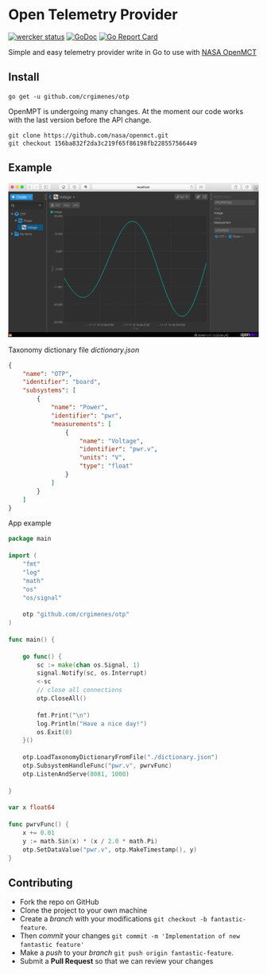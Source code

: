 # Open Telemetry Provider

[![wercker status](https://app.wercker.com/status/8b9d7c2d939aaf7bdbe5ae392ae2d513/s/master "wercker status")](https://app.wercker.com/project/byKey/8b9d7c2d939aaf7bdbe5ae392ae2d513)
[![GoDoc](https://godoc.org/github.com/crgimenes/otp?status.png)](https://godoc.org/github.com/crgimenes/otp)
 [![Go Report Card](https://goreportcard.com/badge/github.com/crgimenes/otp)](https://goreportcard.com/report/github.com/crgimenes/otp)

Simple and easy telemetry provider write in Go to use with [NASA OpenMCT](https://nasa.github.io/openmct/)

## Install

```
go get -u github.com/crgimenes/otp
```

OpenMPT is undergoing many changes. At the moment our code works with the last version before the API change.
```
git clone https://github.com/nasa/openmct.git
git checkout 156ba832f2da3c219f65f86198fb228557566449
```


## Example

![OpenMCT with otp](img/openMCT.png)

Taxonomy dictionary file *dictionary.json*
```json
{
    "name": "OTP",
    "identifier": "board",
    "subsystems": [
        {
            "name": "Power",
            "identifier": "pwr",
            "measurements": [
                {
                    "name": "Voltage",
                    "identifier": "pwr.v",
                    "units": "V",
                    "type": "float"
                }
            ]
        }
    ]
}
```

App example

```go
package main

import (
	"fmt"
	"log"
	"math"
	"os"
	"os/signal"

	otp "github.com/crgimenes/otp"
)

func main() {

	go func() {
		sc := make(chan os.Signal, 1)
		signal.Notify(sc, os.Interrupt)
		<-sc
		// close all connections
		otp.CloseAll()

		fmt.Print("\n")
		log.Println("Have a nice day!")
		os.Exit(0)
	}()

	otp.LoadTaxonomyDictionaryFromFile("./dictionary.json")
	otp.SubsystemHandleFunc("pwr.v", pwrvFunc)
	otp.ListenAndServe(8081, 1000)

}

var x float64

func pwrvFunc() {
	x += 0.01
	y := math.Sin(x) * (x / 2.0 * math.Pi)
	otp.SetDataValue("pwr.v", otp.MakeTimestamp(), y)
}
```

## Contributing

- Fork the repo on GitHub
- Clone the project to your own machine
- Create a *branch* with your modifications `git checkout -b fantastic-feature`.
- Then _commit_ your changes `git commit -m 'Implementation of new fantastic feature'`
- Make a _push_ to your _branch_ `git push origin fantastic-feature`.
- Submit a **Pull Request** so that we can review your changes
